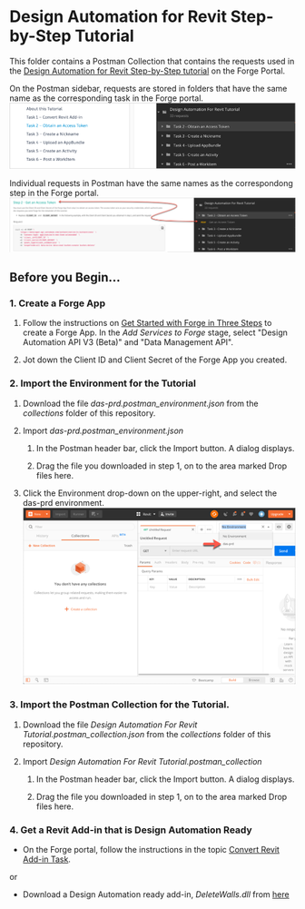 # Design Automation for Revit Step-by-Step Tutorial

This folder contains a Postman Collection that contains the requests used in the [Design Automation for Revit Step-by-Step tutorial](https://dev.forge.autodesk.com/en/docs/design-automation/v3/tutorials/revit-edit/?sha=6120_10) on the Forge Portal. 

On the Postman sidebar, requests are stored in folders that have the same name as the corresponding task in the Forge portal.
![Forge portal menu to Postman](images/forge_portal_menu_2_postman_menu.png "Forge portal task to Postman mapping")

Individual requests in Postman have the same names as the correspondong step in the Forge portal.
![Forge portal steps to Postman](images/forge_portal_steps_2_postman_menu.png "Forge portal task to Postman mapping")

## Before you Begin...

### 1. Create a Forge App

1. Follow the instructions on [Get Started with Forge in Three Steps](https://dev.forge.autodesk.com/developer/start-now/signup) 
to create a Forge App. In the *Add Services to Forge* stage, select  "Design Automation API V3 (Beta)" and "Data Management API".

2. Jot down the Client ID and Client Secret of the Forge App you created.

### 2. Import the Environment for the Tutorial

1. Download the file *das-prd.postman_environment.json* from the *collections* folder of this repository.

2. Import *das-prd.postman_environment.json*

    1. In the Postman header bar, click the Import button. A dialog displays.

    2. Drag the file you downloaded in step 1, on to the area marked Drop files here.

3. Click the Environment drop-down on the upper-right, and select the das-prd environment.
   ![Postman Environment drop-down](images/postman_environment_dropdown.png "Postman Environment drop-down")

### 3. Import the Postman Collection for the Tutorial.

1. Download the file *Design Automation For Revit Tutorial.postman_collection.json* from  the *collections* folder of this repository.

2. Import *Design Automation For Revit Tutorial.postman_collection*

    1. In the Postman header bar, click the Import button. A dialog displays.

    2. Drag the file you downloaded in step 1, on to the area marked Drop files here.

### 4. Get a Revit Add-in that is Design Automation Ready 

- On the Forge portal, follow the instructions in the topic [Convert Revit Add-in Task](https://dev.forge.autodesk.com/en/docs/design-automation/v3/tutorials/revit-edit/step1-convert-addin/?sha=6120_10).

or

- Download a Design Automation ready add-in, *DeleteWalls.dll* from [here](/en/docs/design-automation/v3/tutorial_data/DeleteWalls-dll.zip)




